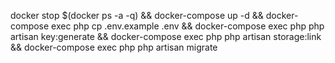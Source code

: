 docker stop $(docker ps -a -q) && docker-compose up -d && docker-compose exec php cp .env.example .env && docker-compose exec php php artisan key:generate && docker-compose exec php php artisan storage:link && docker-compose exec php  php artisan migrate